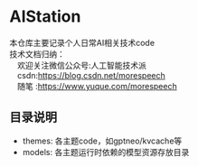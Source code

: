 # AIStation
本仓库主要记录个人日常AI相关技术code<br>
技术文档归纳：<br>
&emsp;欢迎关注微信公众号:人工智能技术派<br>
&emsp;csdn:https://blog.csdn.net/morespeech<br>
&emsp;随笔 :https://www.yuque.com/morespeech<br>

## 目录说明
- themes: 各主题code，如gptneo/kvcache等
- models: 各主题运行时依赖的模型资源存放目录